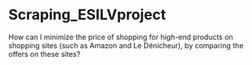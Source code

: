 # Scraping_ESILVproject
How can I minimize the price of shopping for high-end products on shopping sites (such as Amazon and Le Dénicheur), by comparing the offers on these sites?
